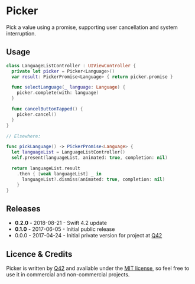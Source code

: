 # Picker

Pick a value using a promise, supporting user cancellation and system interruption.

Usage
-----

```swift
class LanguageListController : UIViewController {
  private let picker = Picker<Language>()
  var result: PickerPromise<Language> { return picker.promise }

  func selectLanguage(_ language: Language) {
    picker.complete(with: language)
  }

  func cancelButtonTapped() {
    picker.cancel()
  }
}

// Elsewhere:

func pickLanguage() -> PickerPromise<Language> {
  let languageList = LanguageListController()
  self.present(languageList, animated: true, completion: nil)

  return languageList.result
    .then { [weak languageList] _ in
      languageList?.dismiss(animated: true, completion: nil)
    }
}

```


Releases
--------

 - **0.2.0** - 2018-08-21 - Swift 4.2 update
 - **0.1.0** - 2017-06-05 - Initial public release
 - 0.0.0 - 2017-04-24 - Initial private version for project at [Q42](http://q42.com)

Licence & Credits
-----------------

Picker is written by [Q42](https://q42.com) and available under the [MIT license](https://github.com/Q42/Picker/blob/develop/LICENSE), so feel free to use it in commercial and non-commercial projects.

